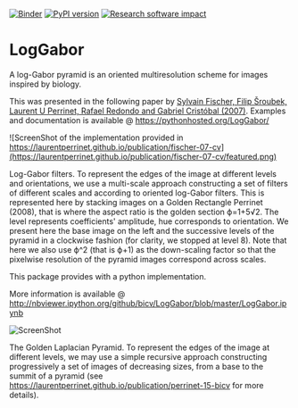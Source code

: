 [![Binder](https://mybinder.org/badge.svg)](https://mybinder.org/v2/gh/bicv/LogGabor/master)
[![PyPI version](https://badge.fury.io/py/LogGabor.svg)](https://badge.fury.io/py/LogGabor)
[![Research software impact](http://depsy.org/api/package/pypi/LogGabor/badge.svg)](http://depsy.org/package/python/LogGabor)

LogGabor
========

A log-Gabor pyramid is an oriented multiresolution scheme for images inspired by biology.

This was presented in the following paper by [Sylvain Fischer, Filip Šroubek, Laurent U Perrinet, Rafael Redondo and Gabriel Cristóbal (2007)](https://laurentperrinet.github.io/publication/fischer-07-cv). Examples and documentation is available @ https://pythonhosted.org/LogGabor/

  ![ScreenShot of the implementation provided in https://laurentperrinet.github.io/publication/fischer-07-cv](https://laurentperrinet.github.io/publication/fischer-07-cv/featured.png)

  Log-Gabor filters. To represent the edges of the image at different levels and orientations, we use a multi-scale approach constructing a set of filters of different scales and according to oriented log-Gabor filters. This is represented here by stacking images on a Golden Rectangle Perrinet (2008), that is where the aspect ratio is the golden section ϕ=1+5√2. The level represents coefficients' amplitude, hue corresponds to orientation. We present here the base image on the left and the successive levels of the pyramid in a clockwise fashion (for clarity, we stopped at level 8). Note that here we also use ϕ^2 (that is ϕ+1) as the down-scaling factor so that the pixelwise resolution of the pyramid images correspond across scales.

This package provides with a python implementation.

More information is available @ http://nbviewer.ipython.org/github/bicv/LogGabor/blob/master/LogGabor.ipynb

  ![ScreenShot ](https://laurentperrinet.github.io/publication/perrinet-08-spie/featured.png)

  The Golden Laplacian Pyramid. To represent the edges of the image at different levels, we may use a simple recursive approach constructing progressively a set of images of decreasing sizes, from a base to the summit of a pyramid (see https://laurentperrinet.github.io/publication/perrinet-15-bicv for more details).
